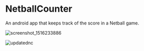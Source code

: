 # NetballCounter
An android app that keeps track of the score in a Netball game.

![screenshot_1516233886](https://user-images.githubusercontent.com/24365494/36066742-42e54356-0e7d-11e8-86d6-e7fffaa742f6.png)

![updatednc](https://user-images.githubusercontent.com/24365494/36066744-49da91f2-0e7d-11e8-8f41-2c26b5b6f4fc.jpg)
